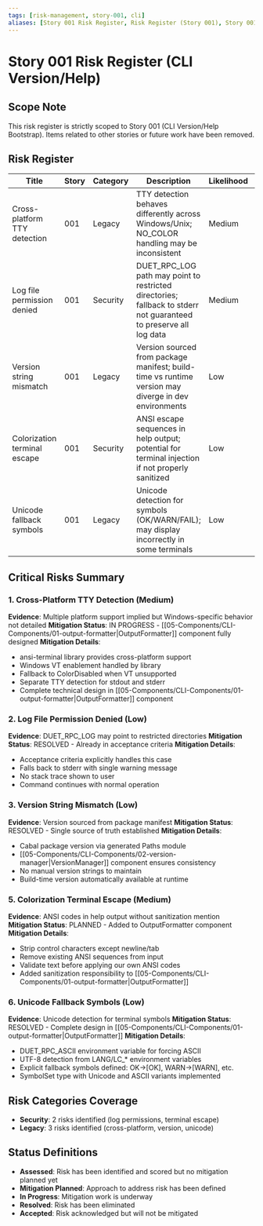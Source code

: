 ```yaml
---
tags: [risk-management, story-001, cli]
aliases: [Story 001 Risk Register, Risk Register (Story 001), Story 001 Risks]
---
```


# Story 001 Risk Register (CLI Version/Help)

## Scope Note
This risk register is strictly scoped to Story 001 (CLI Version/Help Bootstrap). Items related to other stories or future work have been removed.

## Risk Register

| Title | Story | Category | Description | Likelihood | Impact | Severity | Status |
|---|---|---|---|---|---|---|---|
| Cross-platform TTY detection | 001 | Legacy | TTY detection behaves differently across Windows/Unix; NO_COLOR handling may be inconsistent | Medium | Medium | Medium | In Progress |
| Log file permission denied | 001 | Security | DUET_RPC_LOG path may point to restricted directories; fallback to stderr not guaranteed to preserve all log data | Medium | Low | Low | Resolved |
| Version string mismatch | 001 | Legacy | Version sourced from package manifest; build-time vs runtime version may diverge in dev environments | Low | Low | Low | Resolved |
| Colorization terminal escape | 001 | Security | ANSI escape sequences in help output; potential for terminal injection if not properly sanitized | Low | High | Medium | Mitigation Planned |
| Unicode fallback symbols | 001 | Legacy | Unicode detection for symbols (OK/WARN/FAIL); may display incorrectly in some terminals | Low | Low | Low | Resolved |

## Critical Risks Summary

### 1. Cross-Platform TTY Detection (Medium)
**Evidence**: Multiple platform support implied but Windows-specific behavior not detailed
**Mitigation Status**: IN PROGRESS - [[05-Components/CLI-Components/01-output-formatter|OutputFormatter]] component fully designed
**Mitigation Details**:
- ansi-terminal library provides cross-platform support
- Windows VT enablement handled by library
- Fallback to ColorDisabled when VT unsupported
- Separate TTY detection for stdout and stderr
- Complete technical design in [[05-Components/CLI-Components/01-output-formatter|OutputFormatter]] component

### 2. Log File Permission Denied (Low)
**Evidence**: DUET_RPC_LOG may point to restricted directories
**Mitigation Status**: RESOLVED - Already in acceptance criteria
**Mitigation Details**:
- Acceptance criteria explicitly handles this case
- Falls back to stderr with single warning message
- No stack trace shown to user
- Command continues with normal operation

### 3. Version String Mismatch (Low)
**Evidence**: Version sourced from package manifest
**Mitigation Status**: RESOLVED - Single source of truth established
**Mitigation Details**:
- Cabal package version via generated Paths module
- [[05-Components/CLI-Components/02-version-manager|VersionManager]] component ensures consistency
- No manual version strings to maintain
- Build-time version automatically available at runtime


### 5. Colorization Terminal Escape (Medium)
**Evidence**: ANSI codes in help output without sanitization mention
**Mitigation Status**: PLANNED - Added to OutputFormatter component
**Mitigation Details**:
- Strip control characters except newline/tab
- Remove existing ANSI sequences from input
- Validate text before applying our own ANSI codes
- Added sanitization responsibility to [[05-Components/CLI-Components/01-output-formatter|OutputFormatter]]

### 6. Unicode Fallback Symbols (Low)
**Evidence**: Unicode detection for terminal symbols
**Mitigation Status**: RESOLVED - Complete design in [[05-Components/CLI-Components/01-output-formatter|OutputFormatter]]
**Mitigation Details**:
- DUET_RPC_ASCII environment variable for forcing ASCII
- UTF-8 detection from LANG/LC_* environment variables
- Explicit fallback symbols defined: OK→[OK], WARN→[WARN], etc.
- SymbolSet type with Unicode and ASCII variants implemented

## Risk Categories Coverage

- **Security**: 2 risks identified (log permissions, terminal escape)
- **Legacy**: 3 risks identified (cross-platform, version, unicode)

## Status Definitions
- **Assessed**: Risk has been identified and scored but no mitigation planned yet
- **Mitigation Planned**: Approach to address risk has been defined
- **In Progress**: Mitigation work is underway
- **Resolved**: Risk has been eliminated
- **Accepted**: Risk acknowledged but will not be mitigated
